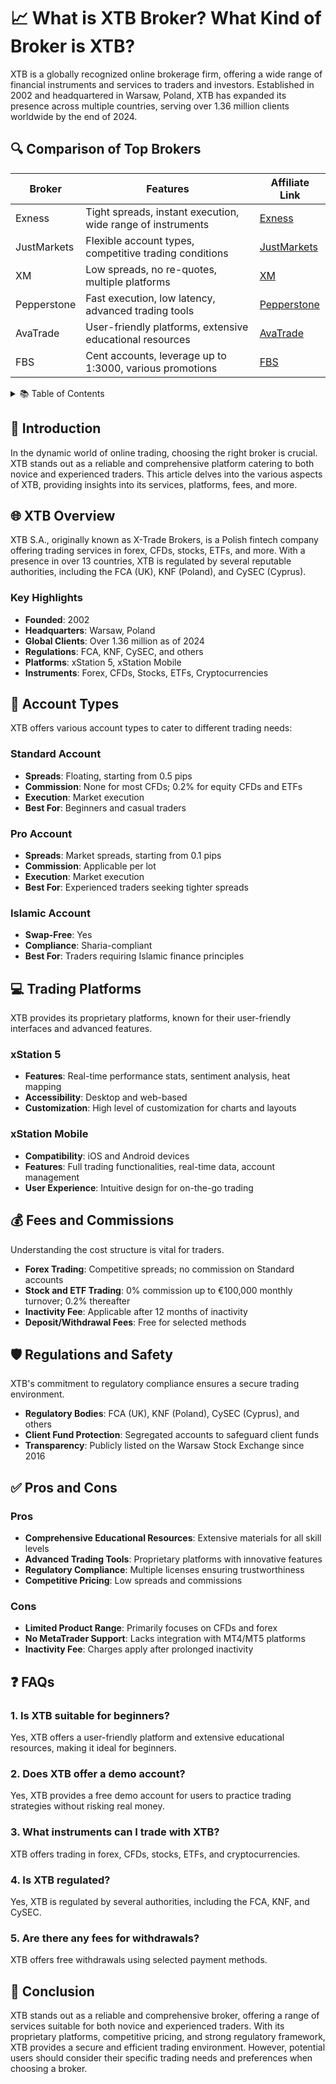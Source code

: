 # 📈 What is XTB Broker? What Kind of Broker is XTB?

XTB is a globally recognized online brokerage firm, offering a wide range of financial instruments and services to traders and investors. Established in 2002 and headquartered in Warsaw, Poland, XTB has expanded its presence across multiple countries, serving over 1.36 million clients worldwide by the end of 2024.

## 🔍 Comparison of Top Brokers

| Broker       | Features                                                                 | Affiliate Link                                                                 |
|--------------|--------------------------------------------------------------------------|--------------------------------------------------------------------------------|
| Exness       | Tight spreads, instant execution, wide range of instruments              | [Exness](https://one.exnesstrack.org/a/english23)                             |
| JustMarkets  | Flexible account types, competitive trading conditions                   | [JustMarkets](https://one.justmarkets.link/a/79iqw0j6nj)                      |
| XM           | Low spreads, no re-quotes, multiple platforms                            | [XM](https://clicks.pipaffiliates.com/c?c=589901&l=en&p=0)                    |
| Pepperstone  | Fast execution, low latency, advanced trading tools                      | [Pepperstone](https://trk.pepperstonepartners.com/aff_c?offer_id=367&aff_id=33954) |
| AvaTrade     | User-friendly platforms, extensive educational resources                 | [AvaTrade](https://www.avatrade.com?versionId=10301&tag=194438)               |
| FBS          | Cent accounts, leverage up to 1:3000, various promotions                 | [FBS](https://fbs.partners?ibl=587836&ibp=21398815)                           |

<details>
  <summary>📚 Table of Contents</summary>

- [Introduction](#introduction)
- [XTB Overview](#xtb-overview)
- [Account Types](#account-types)
- [Trading Platforms](#trading-platforms)
- [Fees and Commissions](#fees-and-commissions)
- [Regulations and Safety](#regulations-and-safety)
- [Pros and Cons](#pros-and-cons)
- [FAQs](#faqs)
- [Conclusion](#conclusion)

</details>

## 📝 Introduction

In the dynamic world of online trading, choosing the right broker is crucial. XTB stands out as a reliable and comprehensive platform catering to both novice and experienced traders. This article delves into the various aspects of XTB, providing insights into its services, platforms, fees, and more.

## 🌐 XTB Overview

XTB S.A., originally known as X-Trade Brokers, is a Polish fintech company offering trading services in forex, CFDs, stocks, ETFs, and more. With a presence in over 13 countries, XTB is regulated by several reputable authorities, including the FCA (UK), KNF (Poland), and CySEC (Cyprus).

### Key Highlights

- **Founded**: 2002
- **Headquarters**: Warsaw, Poland
- **Global Clients**: Over 1.36 million as of 2024
- **Regulations**: FCA, KNF, CySEC, and others
- **Platforms**: xStation 5, xStation Mobile
- **Instruments**: Forex, CFDs, Stocks, ETFs, Cryptocurrencies

## 🧾 Account Types

XTB offers various account types to cater to different trading needs:

### Standard Account

- **Spreads**: Floating, starting from 0.5 pips
- **Commission**: None for most CFDs; 0.2% for equity CFDs and ETFs
- **Execution**: Market execution
- **Best For**: Beginners and casual traders

### Pro Account

- **Spreads**: Market spreads, starting from 0.1 pips
- **Commission**: Applicable per lot
- **Execution**: Market execution
- **Best For**: Experienced traders seeking tighter spreads

### Islamic Account

- **Swap-Free**: Yes
- **Compliance**: Sharia-compliant
- **Best For**: Traders requiring Islamic finance principles

## 💻 Trading Platforms

XTB provides its proprietary platforms, known for their user-friendly interfaces and advanced features.

### xStation 5

- **Features**: Real-time performance stats, sentiment analysis, heat mapping
- **Accessibility**: Desktop and web-based
- **Customization**: High level of customization for charts and layouts

### xStation Mobile

- **Compatibility**: iOS and Android devices
- **Features**: Full trading functionalities, real-time data, account management
- **User Experience**: Intuitive design for on-the-go trading

## 💰 Fees and Commissions

Understanding the cost structure is vital for traders.

- **Forex Trading**: Competitive spreads; no commission on Standard accounts
- **Stock and ETF Trading**: 0% commission up to €100,000 monthly turnover; 0.2% thereafter
- **Inactivity Fee**: Applicable after 12 months of inactivity
- **Deposit/Withdrawal Fees**: Free for selected methods

## 🛡️ Regulations and Safety

XTB's commitment to regulatory compliance ensures a secure trading environment.

- **Regulatory Bodies**: FCA (UK), KNF (Poland), CySEC (Cyprus), and others
- **Client Fund Protection**: Segregated accounts to safeguard client funds
- **Transparency**: Publicly listed on the Warsaw Stock Exchange since 2016

## ✅ Pros and Cons

### Pros

- **Comprehensive Educational Resources**: Extensive materials for all skill levels
- **Advanced Trading Tools**: Proprietary platforms with innovative features
- **Regulatory Compliance**: Multiple licenses ensuring trustworthiness
- **Competitive Pricing**: Low spreads and commissions

### Cons

- **Limited Product Range**: Primarily focuses on CFDs and forex
- **No MetaTrader Support**: Lacks integration with MT4/MT5 platforms
- **Inactivity Fee**: Charges apply after prolonged inactivity

## ❓ FAQs

### 1. Is XTB suitable for beginners?

Yes, XTB offers a user-friendly platform and extensive educational resources, making it ideal for beginners.

### 2. Does XTB offer a demo account?

Yes, XTB provides a free demo account for users to practice trading strategies without risking real money.

### 3. What instruments can I trade with XTB?

XTB offers trading in forex, CFDs, stocks, ETFs, and cryptocurrencies.

### 4. Is XTB regulated?

Yes, XTB is regulated by several authorities, including the FCA, KNF, and CySEC.

### 5. Are there any fees for withdrawals?

XTB offers free withdrawals using selected payment methods.

## 🏁 Conclusion

XTB stands out as a reliable and comprehensive broker, offering a range of services suitable for both novice and experienced traders. With its proprietary platforms, competitive pricing, and strong regulatory framework, XTB provides a secure and efficient trading environment. However, potential users should consider their specific trading needs and preferences when choosing a broker.
